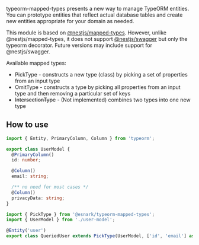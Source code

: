 typeorm-mapped-types presents a new way to manage TypeORM entities. You can prototype entities that reflect actual database tables and create new entities appropriate for your domain as needed.

This module is based on [@nestjs/mapped-types](https://github.com/nestjs/mapped-types). However, unlike @nestjs/mapped-types, it does not support [@nestjs/swagger](https://github.com/nestjs/swagger) but only the typeorm decorator. Future versions may include support for @nestjs/swagger.

Available mapped types:

* PickType - constructs a new type (class) by picking a set of properties from an input type
* OmitType - constructs a type by picking all properties from an input type and then removing a particular set of keys
* ~~IntersectionType~~ - (Not implemented) combines two types into one new type

## How to use
```typescript
import { Entity, PrimaryColumn, Column } from 'typeorm';

export class UserModel {
  @PrimaryColumn()
  id: number;

  @Column()
  email: string;

  /** no need for most cases */
  @Column()
  privacyData: string;
}
```

```typescript
import { PickType } from '@esnark/typeorm-mapped-types';
import { UserModel } from './user-model';

@Entity('user')
export class QueriedUser extends PickType(UserModel, ['id', 'email'] as const) {}
```
